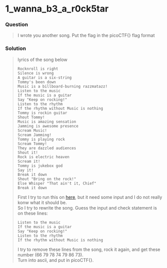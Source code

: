# 1_wanna_b3_a_r0ck5tar

### Question
> I wrote you another song. Put the flag in the picoCTF{} flag format

### Solution
> lyrics of the song below
> ```
> Rocknroll is right  
> Silence is wrong  
> A guitar is a six-string  
> Tommy's been down  
> Music is a billboard-burning razzmatazz!  
> Listen to the music  
> If the music is a guitar  
> Say "Keep on rocking!"  
> Listen to the rhythm  
> If the rhythm without Music is nothing  
> Tommy is rockin guitar  
> Shout Tommy!  
> Music is amazing sensation  
> Jamming is awesome presence  
> Scream Music!  
> Scream Jamming!  
> Tommy is playing rock  
> Scream Tommy!  
> They are dazzled audiences  
> Shout it!  
> Rock is electric heaven  
> Scream it!  
> Tommy is jukebox god  
> Say it!  
> Break it down  
> Shout "Bring on the rock!"  
> Else Whisper "That ain't it, Chief"  
> Break it down  
> ```
> 
> First I try to run this on [here](https://codewithrockstar.com/online), but it need some input and I do not really konw what it should be.  
> So I try to rewrite the song. Guess the input and check statement is on these lines:  
> ```
> Listen to the music  
> If the music is a guitar  
> Say "Keep on rocking!"  
> Listen to the rhythm  
> If the rhythm without Music is nothing  
> ```
>  
> I try to remove these lines from the song, rock it again, and get these number (66 79 78 74 79 86 73).  
> Turn into ascii, and put in picoCTF{}.
